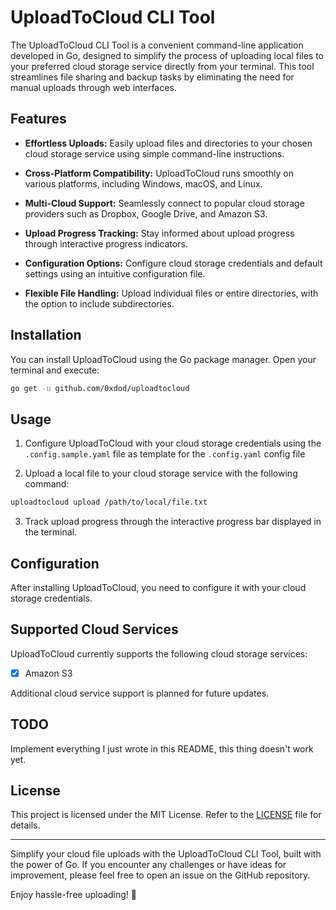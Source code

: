 # UploadToCloud CLI Tool

The UploadToCloud CLI Tool is a convenient command-line application developed in Go, designed to simplify the process of uploading local files to your preferred cloud storage service directly from your terminal. This tool streamlines file sharing and backup tasks by eliminating the need for manual uploads through web interfaces.

## Features

- **Effortless Uploads:** Easily upload files and directories to your chosen cloud storage service using simple command-line instructions.

- **Cross-Platform Compatibility:** UploadToCloud runs smoothly on various platforms, including Windows, macOS, and Linux.

- **Multi-Cloud Support:** Seamlessly connect to popular cloud storage providers such as Dropbox, Google Drive, and Amazon S3.

- **Upload Progress Tracking:** Stay informed about upload progress through interactive progress indicators.

- **Configuration Options:** Configure cloud storage credentials and default settings using an intuitive configuration file.

- **Flexible File Handling:** Upload individual files or entire directories, with the option to include subdirectories.

## Installation

You can install UploadToCloud using the Go package manager. Open your terminal and execute:

```bash
go get -u github.com/0xdod/uploadtocloud
```

## Usage

1. Configure UploadToCloud with your cloud storage credentials using the `.config.sample.yaml` file as template for the `.config.yaml` config file

2. Upload a local file to your cloud storage service with the following command:

```bash
uploadtocloud upload /path/to/local/file.txt
```

3. Track upload progress through the interactive progress bar displayed in the terminal.

## Configuration

After installing UploadToCloud, you need to configure it with your cloud storage credentials.

## Supported Cloud Services

UploadToCloud currently supports the following cloud storage services:
- [x] Amazon S3

Additional cloud service support is planned for future updates.

## TODO

Implement everything I just wrote in this README, this thing doesn't work yet.

## License

This project is licensed under the MIT License. Refer to the [LICENSE](LICENSE) file for details.

---

Simplify your cloud file uploads with the UploadToCloud CLI Tool, built with the power of Go. If you encounter any challenges or have ideas for improvement, please feel free to open an issue on the GitHub repository.

Enjoy hassle-free uploading! 🚀
